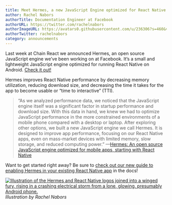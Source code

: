 ```yaml
---
title: Meet Hermes, a new JavaScript Engine optimized for React Native
author: Rachel Nabors
authorTitle: Documentation Engineer at Facebook
authorURL: https://twitter.com/rachelnabors
authorImageURL: https://avatars0.githubusercontent.com/u/236306?s=460&v=4
authorTwitter: rachelnabors
category: announcements
---
```


Last week at Chain React we announced Hermes, an open source JavaScript engine we’ve been working on at Facebook. It’s a small and lightweight JavaScript engine optimized for running React Native on Android. [Check it out!](https://code.fb.com/android/hermes/)

Hermes improves React Native performance by decreasing memory utilization, reducing download size, and decreasing the time it takes for the app to become usable or “time to interactive” (TTI).

> “As we analyzed performance data, we noticed that the JavaScript engine itself was a significant factor in startup performance and download size. With this data in hand, we knew we had to optimize JavaScript performance in the more constrained environments of a mobile phone compared with a desktop or laptop. After exploring other options, we built a new JavaScript engine we call Hermes. It is designed to improve app performance, focusing on our React Native apps, even on mass-market devices with limited memory, slow storage, and reduced computing power.” —[Hermes: An open source JavaScript engine optimized for mobile apps, starting with React Native](https://code.fb.com/android/hermes/)

Want to get started right away? Be sure to [check out our new guide to enabling Hermes in your existing React Native app](/website/docs/hermes/) in the docs!

[![Illustration of the Hermes and React Native logos joined into a winged fury, rising in a crashing electrical storm from a lone, glowing, presumably Android phone.](/blog/assets/2019_hermes-launch-illo-rachel-nabors.jpg)](https://code.fb.com/android/hermes/) _Illustration by Rachel Nabors_
